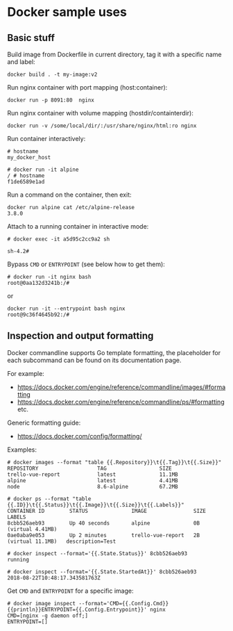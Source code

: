 # Docker sample uses


## Basic stuff 


Build image from Dockerfile in current directory, tag it with a specific name and label:
```
docker build . -t my-image:v2
```

Run nginx container with port mapping (host:container):
```
docker run -p 8091:80  nginx
```

Run nginx container with volume mapping (hostdir/containterdir):
```
docker run -v /some/local/dir/:/usr/share/nginx/html:ro nginx
```

Run container interactively:
```
# hostname
my_docker_host

# docker run -it alpine
/ # hostname
f1de6589e1ad
```

Run a command on the container, then exit:
```
docker run alpine cat /etc/alpine-release
3.8.0
```

Attach to a running container in interactive mode:
```
# docker exec -it a5d95c2cc9a2 sh

sh-4.2#
```

Bypass `CMD` or `ENTRYPOINT` (see below how to get them):
```
# docker run -it nginx bash
root@0aa132d3241b:/#
```
or
```
docker run -it --entrypoint bash nginx
root@9c36f4645b92:/#
```


## Inspection and output formatting

Docker commandline supports Go template formatting, the placeholder for each subcommand can be found on its documentation page.

For example:
- https://docs.docker.com/engine/reference/commandline/images/#formatting
- https://docs.docker.com/engine/reference/commandline/ps/#formatting
etc.

Generic formatting guide:
- https://docs.docker.com/config/formatting/


Examples:

```
# docker images --format "table {{.Repository}}\t{{.Tag}}\t{{.Size}}"
REPOSITORY                   TAG                 SIZE
trello-vue-report            latest              11.1MB
alpine                       latest              4.41MB
node                         8.6-alpine          67.2MB
```

```
# docker ps --format "table {{.ID}}\t{{.Status}}\t{{.Image}}\t{{.Size}}\t{{.Labels}}"
CONTAINER ID        STATUS              IMAGE               SIZE                  LABELS
8cbb526aeb93        Up 40 seconds       alpine              0B (virtual 4.41MB)
0ae0aba9e053        Up 2 minutes        trello-vue-report   2B (virtual 11.1MB)   description=Test
```

```
# docker inspect --format='{{.State.Status}}' 8cbb526aeb93
running

# docker inspect --format='{{.State.StartedAt}}' 8cbb526aeb93
2018-08-22T10:48:17.343581763Z
```

Get  `CMD` and `ENTRYPOINT` for a specific image:
```
# docker image inspect --format='CMD={{.Config.Cmd}}{{println}}ENTRYPOINT={{.Config.Entrypoint}}' nginx
CMD=[nginx -g daemon off;]
ENTRYPOINT=[]
```



